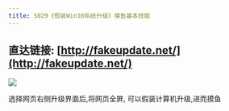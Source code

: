```yaml
---
title: S029《假装Win10系统升级》摸鱼基本技能
---
```




## 直达链接: [http://fakeupdate.net/](http://fakeupdate.net/)



![](https://www.v2fy.com/asset/0i/OnlineToolsBook/OnlineToolsBookMD/S029_fakeupdate_net.assets/windowsupdate.png)

选择网页右侧升级界面后,将网页全屏, 可以假装计算机升级,进而摸鱼